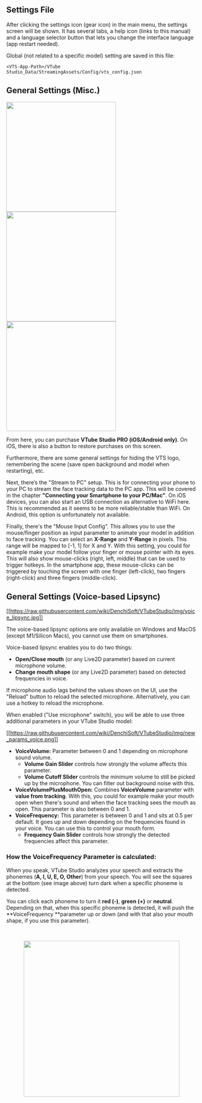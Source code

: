 ## Settings File

After clicking the settings icon (gear icon) in the main menu, the settings screen will be shown. It has several tabs, a help icon (links to this manual) and a language selector button that lets you change the interface language (app restart needed).

Global (not related to a specific model) setting are saved in this file:<br/>

`<VTS-App-Path>/VTube Studio_Data/StreamingAssets/Config/vts_config.json`<br/>

## General Settings (Misc.)

<p float="left">
  <img src="https://raw.githubusercontent.com/wiki/DenchiSoft/VTubeStudio/img/settings_main_1.jpg" width="290" /> 
  <img src="https://raw.githubusercontent.com/wiki/DenchiSoft/VTubeStudio/img/settings_main_2.jpg" width="290" /> 
  <img src="https://raw.githubusercontent.com/wiki/DenchiSoft/VTubeStudio/img/settings_mouse.jpg" width="290" /> 
</p>

From here, you can purchase **VTube Studio PRO (iOS/Android only)**. On iOS, there is also a button to restore purchases on this screen.

Furthermore, there are some general settings for hiding the VTS logo, remembering the scene (save open background and model when restarting), etc.

Next, there’s the "Stream to PC" setup. This is for connecting your phone to your PC to stream the face tracking data to the PC app. This will be covered in the chapter **"Connecting your Smartphone to your PC/Mac"**. On iOS devices, you can also start an USB connection as alternative to WiFi here. This is recommended as it seems to be more reliable/stable than WiFi. On Android, this option is unfortunately not available.

Finally, there's the "Mouse Input Config". This allows you to use the mouse/finger position as input parameter to animate your model in addition to face tracking. You can select an **X-Range** and **Y-Range** in pixels. This range will be mapped to [-1, 1] for X and Y. With this setting, you could for example make your model follow your finger or mouse pointer with its eyes. This will also show mouse-clicks (right, left, middle) that can be used to trigger hotkeys. In the smartphone app, these mouse-clicks can be triggered by touching the screen with one finger (left-click), two fingers (right-click) and three fingers (middle-click). 

## General Settings (Voice-based Lipsync)

[[https://raw.githubusercontent.com/wiki/DenchiSoft/VTubeStudio/img/voice_lipsync.jpg]]

The voice-based lipsync options are only available on Windows and MacOS (except M1/Silicon Macs), you cannot use them on smartphones.

Voice-based lipsync enables you to do two things:

* **Open/Close mouth** (or any Live2D parameter) based on current microphone volume.
* **Change mouth shape** (or any Live2D parameter) based on detected frequencies in voice.

If microphone audio lags behind the values shown on the UI, use the "Reload" button to reload the selected microphone. Alternatively, you can use a hotkey to reload the microphone.

When enabled ("Use microphone" switch), you will be able to use three additional parameters in your VTube Studio model:

[[https://raw.githubusercontent.com/wiki/DenchiSoft/VTubeStudio/img/new_params_voice.png]]

* **VoiceVolume:** Parameter between 0 and 1 depending on microphone sound volume.
  * **Volume Gain Slider** controls how strongly the volume affects this parameter.
  * **Volume Cutoff Slider** controls the minimum volume to still be picked up by the microphone. You can filter out background noise with this.
* **VoiceVolumePlusMouthOpen:** Combines **VoiceVolume** parameter with **value from tracking**. With this, you could for example make your mouth open when there's sound and when the face tracking sees the mouth as open. This parameter is also between 0 and 1.
* **VoiceFrequency:** This parameter is between 0 and 1 and sits at 0.5 per default. It goes up and down depending on the frequencies found in your voice. You can use this to control your mouth form.
  * **Frequency Gain Slider** controls how strongly the detected frequencies affect this parameter.

### How the VoiceFrequency Parameter is calculated:

When you speak, VTube Studio analyzes your speech and extracts the phonemes (**A, I, U, E, O, Other**) from your speech. You will see the squares at the bottom (see image above) turn dark when a specific phoneme is detected.

You can click each phoneme to turn it **red (-)**, **green (+)** or **neutral**. Depending on that, when this specific phoneme is detected, it will push the **VoiceFrequency **parameter up or down (and with that also your mouth shape, if you use this parameter).

<br/>
<p align="center">
  <img src="https://raw.githubusercontent.com/wiki/DenchiSoft/VTubeStudio/img/karaoke_saiten.png" width="412"/>
</p>
<br/>


